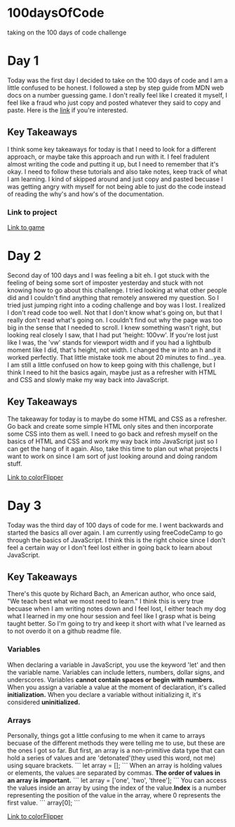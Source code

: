 # 100daysOfCode
taking on the 100 days of code challenge

<h1>Day 1</h1>
<p>Today was the first day I decided to take on the 100 days of code and I am a little confused to be honest. I followed a step by step guide from MDN web docs on a number guessing game. I don't really feel like I created it myself, I feel like a fraud who just copy and posted whatever they said to copy and paste. Here is the <a href="https://developer.mozilla.org/en-US/docs/Learn/JavaScript/First_steps/A_first_splash">link</a> if you're interested. </p>
<h2>Key Takeaways</h2>
<p>I think some key takeaways for today is that I need to look for a different approach, or maybe take this approach and run with it. I feel fradulent almost writing the code and putting it up, but I need to remember that it's okay. I need to follow these tutorials and also take notes, keep track of what I am learning. I kind of skipped around and just copy and pasted becuase I was getting angry with myself for not being able to just do the code instead of reading the why's and how's of the documentation.</p>
<h3>Link to project</h3>
<a href="https://github.com/ericperez13/guessNumberGame">Link to game</a>

<h1>Day 2</h1>
<p>Second day of 100 days and I was feeling a bit eh. I got stuck with the feeling of being some sort of imposter yesterday and stuck with not knowing how to go about this challenge. I tried looking at what other people did and I couldn't find anything that remotely answered my question. So I tried just jumping right into a coding challenge and boy was I lost. I realized I don't read code too well. Not that I don't know what's going on, but that I really don't read what's going on. I couldn't find out why the page was too big in the sense that I needed to scroll. I knew something wasn't right, but looking real closely I saw, that I had put 'height: 100vw'. If you're lost just like I was, the 'vw' stands for viewport width and if you had a lightbulb moment like I did, that's height, not width. I changed the w into an h and it worked perfectly. That little mistake took me about 20 minutes to find...yea. I am still a little confused on how to keep going with this challenge, but I think I need to hit the basics again, maybe just as a refresher with HTML and CSS and slowly make my way back into JavaScript.</p>
<h2>Key Takeaways</h2>
<p>The takeaway for today is to maybe do some HTML and CSS as a refresher. Go back and create some simple HTML only sites and then incorporate some CSS into them as well. I need to go back and refresh myself on the basics of HTML and CSS and work my way back into JavaScript just so I can get the hang of it again. Also, take this time to plan out what projects I want to work on since I am sort of just looking around and doing random stuff.</p>
<a href="https://github.com/ericperez13/colorFlipper">Link to colorFlipper</a>

<h1>Day 3</h1>
<p>Today was the third day of 100 days of code for me. I went backwards and started the basics all over again. I am currently using freeCodeCamp to go through the basics of JavaScript. I think this is the right choice since I don't feel a certain way or I don't feel lost either in going back to learn about JavaScript. </p>
<h2>Key Takeaways</h2>
<p>There's this quote by Richard Bach, an American author, who once said, "We teach best what we most need to learn." I think this is very true becuase when I am writing notes down and I feel lost, I either teach my dog what I learned in my one hour session and feel like I grasp what is being taught better. So I'm going to try and keep it short with what I've learned as to not overdo it on a github readme file. </p>
<h3>Variables</h3>
<p>When declaring a variable in JavaScript, you use the keyword 'let' and then the variable name. Variables can include letters, numbers, dollar signs, and underscores. Variables <b>cannot contain spaces or begin with numbers.</b> When you assign a variable a value at the moment of declaration, it's called <b>initialization.</b> When you declare a variable without initializing it, it's considered <b>uninitialized.</b></p>
<h3>Arrays</h3>
<p>Personally, things got a little confusing to me when it came to arrays becuase of the different methods they were telling me to use, but these are the ones I got so far. But first, an array is a non-primitive data type that can hold a series of values and are 'detonated'(they used this word, not me) using square brackets. 
```
  let array = [];
```
When an array is holding values or elements, the values are separated by commas. <b>The order of values in an array is important.</b>
  ```
  let array = ['one', 'two', 'three'];
  ```
  You can access the values inside an array by using the index of the value.<b>Index</b> is a number representing the position of the value in the array, where 0 represents the first value. 
  ```
  array[0];
  ```
</p>
<a href="https://github.com/ericperez13/colorFlipper">Link to colorFlipper</a>
